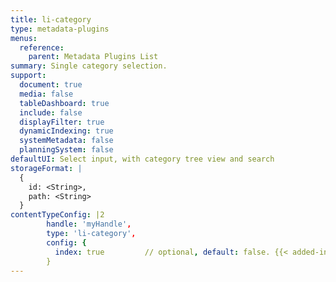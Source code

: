```yaml
---
title: li-category
type: metadata-plugins
menus:
  reference:
    parent: Metadata Plugins List
summary: Single category selection.
support:
  document: true
  media: false
  tableDashboard: true
  include: false
  displayFilter: true
  dynamicIndexing: true
  systemMetadata: false
  planningSystem: false
defaultUI: Select input, with category tree view and search
storageFormat: |
  {
    id: <String>,
    path: <String>
  }
contentTypeConfig: |2
        handle: 'myHandle',
        type: 'li-category',
        config: {
          index: true         // optional, default: false. {{< added-in "release-2023-07" >}}
        }
---
```

